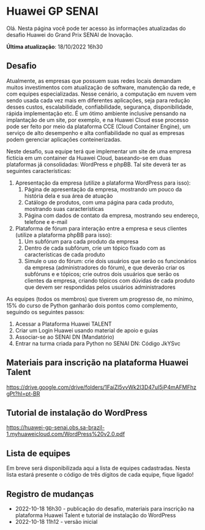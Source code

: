 # Huawei GP SENAI

Olá. Nesta página você pode ter acesso às informações atualizadas do desafio Huawei do Grand Prix SENAI de Inovação.

**Última atualização**: 18/10/2022 16h30

## Desafio

Atualmente, as empresas que possuem suas redes locais demandam muitos investimentos com atualização de software, manutenção da rede, e com equipes especializadas. Nesse cenário, a computação em nuvem vem sendo usada cada vez mais em diferentes aplicações, seja para redução desses custos, escalabilidade, confiabilidade, segurança, disponibilidade, rápida implementação etc. É um ótimo ambiente inclusive pensando na implantação de um site, por exemplo, e na Huawei Cloud esse processo pode ser feito por meio da plataforma CCE (Cloud Container Engine), um serviço de alto desempenho e alta confiabilidade no qual as empresas podem gerenciar aplicações conteinerizadas.

Neste desafio, sua equipe terá que implementar um site de uma empresa fictícia em um container da Huawei Cloud, baseando-se em duas plataformas já consolidadas: WordPress e phpBB. Tal site deverá ter as seguintes características:

1.	Apresentação da empresa (utilize a plataforma WordPress para isso):
    1. Página de apresentação da empresa, mostrando um pouco da história dela e sua área de atuação
    2.	Catálogo de produtos, com uma página para cada produto, mostrando suas características
    3.	Página com dados de contato da empresa, mostrando seu endereço, telefone e e-mail
2.	Plataforma de fórum para interação entre a empresa e seus clientes (utilize a plataforma phpBB para isso):
    1. Um subfórum para cada produto da empresa
    2. Dentro de cada subfórum, crie um tópico fixado com as características de cada produto
    3. Simule o uso do fórum: crie dois usuários que serão os funcionários da empresa (administradores do fórum), e que deverão criar os subfóruns e e tópicos; crie outros dois usuários que serão os clientes da empresa, criando tópicos com dúvidas de cada produto que devem ser respondidas pelos usuários administradores
 
As equipes (todos os membros) que tiverem um progresso de, no mínimo, 15% do curso de Python ganharão dois pontos como complemento, seguindo os seguintes passos:
1.	Acessar a Plataforma Huawei TALENT
2.	Criar um Login Huawei usando material de apoio e guias
3.	Associar-se ao SENAI DN (Mandatório)
4.	Entrar na turma criada para Python no SENAI DN: Código JkYSvc

## Materiais para inscrição na plataforma Huawei Talent

<https://drive.google.com/drive/folders/1FaiZl5vvWk2I3D47uI5jP4mAFMFhzgPt?hl=pt-BR>

## Tutorial de instalação do WordPress

<https://huawei-gp-senai.obs.sa-brazil-1.myhuaweicloud.com/WordPress%20v2.0.pdf>

## Lista de equipes

Em breve será disponibilizada aqui a lista de equipes cadastradas. Nesta lista estará presente o código de três dígitos
de cada equipe, fique ligado!

## Registro de mudanças

- 2022-10-18 16h30 - publicação do desafio, materiais para inscrição na plataforma Huawei Talent e tutorial de instalação do WordPress
- 2022-10-18 11h12 - versão inicial

